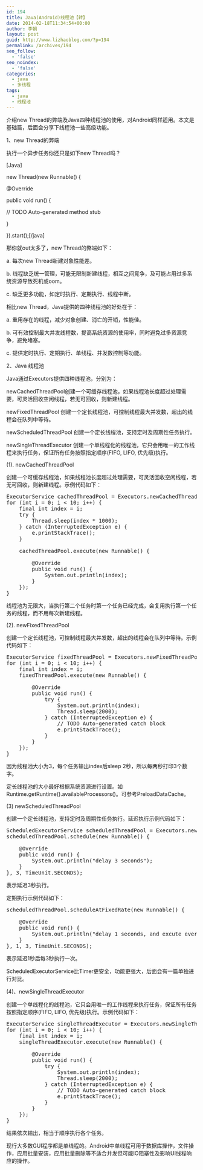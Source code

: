 ```yaml
---
id: 194
title: Java(Android)线程池【转】
date: 2014-02-18T11:34:54+00:00
author: 李朝
layout: post
guid: http://www.lizhaoblog.com/?p=194
permalink: /archives/194
seo_follow:
  - 'false'
seo_noindex:
  - 'false'
categories:
  - java
  - 多线程
tags:
  - java
  - 线程池
---
```


  
介绍new Thread的弊端及Java四种线程池的使用，对Android同样适用。本文是基础篇，后面会分享下线程池一些高级功能。
  
1、new Thread的弊端
  
执行一个异步任务你还只是如下new Thread吗？
  
[Java]
  
new Thread(new Runnable() {

@Override
      
public void run() {
          
// TODO Auto-generated method stub
      
}
  
}).start();[/java]
  
那你就out太多了，new Thread的弊端如下：
  
a. 每次new Thread新建对象性能差。
  
b. 线程缺乏统一管理，可能无限制新建线程，相互之间竞争，及可能占用过多系统资源导致死机或oom。
  
c. 缺乏更多功能，如定时执行、定期执行、线程中断。
  
相比new Thread，Java提供的四种线程池的好处在于：
  
a. 重用存在的线程，减少对象创建、消亡的开销，性能佳。
  
b. 可有效控制最大并发线程数，提高系统资源的使用率，同时避免过多资源竞争，避免堵塞。
  
c. 提供定时执行、定期执行、单线程、并发数控制等功能。

2、Java 线程池
  
Java通过Executors提供四种线程池，分别为：
  
newCachedThreadPool创建一个可缓存线程池，如果线程池长度超过处理需要，可灵活回收空闲线程，若无可回收，则新建线程。
  
newFixedThreadPool 创建一个定长线程池，可控制线程最大并发数，超出的线程会在队列中等待。
  
newScheduledThreadPool 创建一个定长线程池，支持定时及周期性任务执行。
  
newSingleThreadExecutor 创建一个单线程化的线程池，它只会用唯一的工作线程来执行任务，保证所有任务按照指定顺序(FIFO, LIFO, 优先级)执行。
  
(1). newCachedThreadPool
  
创建一个可缓存线程池，如果线程池长度超过处理需要，可灵活回收空闲线程，若无可回收，则新建线程。示例代码如下：

<pre class="brush: java; title: ; notranslate" title="">ExecutorService cachedThreadPool = Executors.newCachedThreadPool();
for (int i = 0; i &lt; 10; i++) {
    final int index = i;
    try {
        Thread.sleep(index * 1000);
    } catch (InterruptedException e) {
        e.printStackTrace();
    }
 
    cachedThreadPool.execute(new Runnable() {
 
        @Override
        public void run() {
            System.out.println(index);
        }
    });
}</pre>

线程池为无限大，当执行第二个任务时第一个任务已经完成，会复用执行第一个任务的线程，而不用每次新建线程。

(2). newFixedThreadPool
  
创建一个定长线程池，可控制线程最大并发数，超出的线程会在队列中等待。示例代码如下：

<pre class="brush: java; title: ; notranslate" title="">ExecutorService fixedThreadPool = Executors.newFixedThreadPool(3);
for (int i = 0; i &lt; 10; i++) {
    final int index = i;
    fixedThreadPool.execute(new Runnable() {
 
        @Override
        public void run() {
            try {
                System.out.println(index);
                Thread.sleep(2000);
            } catch (InterruptedException e) {
                // TODO Auto-generated catch block
                e.printStackTrace();
            }
        }
    });
}</pre>

因为线程池大小为3，每个任务输出index后sleep 2秒，所以每两秒打印3个数字。
  
定长线程池的大小最好根据系统资源进行设置。如Runtime.getRuntime().availableProcessors()。可参考PreloadDataCache。

(3) newScheduledThreadPool
  
创建一个定长线程池，支持定时及周期性任务执行。延迟执行示例代码如下：

<pre class="brush: java; title: ; notranslate" title="">ScheduledExecutorService scheduledThreadPool = Executors.newScheduledThreadPool(5);
scheduledThreadPool.schedule(new Runnable() {
 
    @Override
    public void run() {
        System.out.println("delay 3 seconds");
    }
}, 3, TimeUnit.SECONDS);</pre>

表示延迟3秒执行。

定期执行示例代码如下：

<pre class="brush: java; title: ; notranslate" title="">scheduledThreadPool.scheduleAtFixedRate(new Runnable() {
 
    @Override
    public void run() {
        System.out.println("delay 1 seconds, and excute every 3 seconds");
    }
}, 1, 3, TimeUnit.SECONDS);</pre>

表示延迟1秒后每3秒执行一次。
  
ScheduledExecutorService比Timer更安全，功能更强大，后面会有一篇单独进行对比。

(4)、newSingleThreadExecutor
  
创建一个单线程化的线程池，它只会用唯一的工作线程来执行任务，保证所有任务按照指定顺序(FIFO, LIFO, 优先级)执行。示例代码如下：

<pre class="brush: java; title: ; notranslate" title="">ExecutorService singleThreadExecutor = Executors.newSingleThreadExecutor();
for (int i = 0; i &lt; 10; i++) {
    final int index = i;
    singleThreadExecutor.execute(new Runnable() {
 
        @Override
        public void run() {
            try {
                System.out.println(index);
                Thread.sleep(2000);
            } catch (InterruptedException e) {
                // TODO Auto-generated catch block
                e.printStackTrace();
            }
        }
    });
}</pre>

结果依次输出，相当于顺序执行各个任务。
  
现行大多数GUI程序都是单线程的。Android中单线程可用于数据库操作，文件操作，应用批量安装，应用批量删除等不适合并发但可能IO阻塞性及影响UI线程响应的操作。